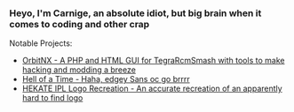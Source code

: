 ### Heyo, I'm Carnige, an absolute idiot, but big brain when it comes to coding and other crap

Notable Projects:
- [OrbitNX - A PHP and HTML GUI for TegraRcmSmash with tools to make hacking and modding a breeze](https://github.com/kckarnige/orbitNX/)
- [Hell of a Time - Haha, edgey Sans oc go brrrr](https://kckarnige.github.io/hoat/)
- [HEKATE IPL Logo Recreation - An accurate recreation of an apparently hard to find logo](https://github.com/kckarnige/hekate-logo/)

